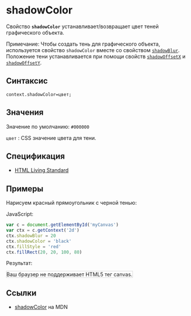 # shadowColor

Свойство **`shadowColor`** устанавливает/возвращает цвет теней графического объекта.

Примечание: Чтобы создать тень для графического объекта, используется свойство `shadowColor` вместе со свойством [`shadowBlur`](shadowblur.md). Положение тени устанавливается при помощи свойств [`shadowOffsetX`](shadowoffsetx.md) и [`shadowOffsetY`](shadowoffsety.md).

## Синтаксис

```
context.shadowColor=цвет;
```

## Значения

Значение по умолчанию: `#000000`

`цвет`
: CSS значение цвета для тени.

## Спецификация

- [HTML Living Standard](https://html.spec.whatwg.org/multipage/canvas.html#dom-context-2d-shadowcolor)

## Примеры

Нарисуем красный прямоугольник с черной тенью:

JavaScript:

```js
var c = document.getElementById('myCanvas')
var ctx = c.getContext('2d')
ctx.shadowBlur = 20
ctx.shadowColor = 'black'
ctx.fillStyle = 'red'
ctx.fillRect(20, 20, 100, 80)
```

Результат:

<canvas id="myCanvas" width="300" height="150" style="border:1px solid #d3d3d3;background:#ffffff;">
Ваш браузер не поддерживает HTML5 тег canvas.
</canvas>
<script>
var c=document.getElementById("myCanvas");
var canvOK=1;
try {c.getContext("2d");}
catch (er) {canvOK=0;}
if (canvOK==1){
var ctx=c.getContext("2d");
ctx.shadowBlur=20;
ctx.shadowColor="black";
ctx.fillStyle="red";
ctx.fillRect(20,20,100,80);
}
</script>

## Ссылки

- [shadowColor](https://developer.mozilla.org/en-US/docs/Web/API/CanvasRenderingContext2D/shadowColor) на MDN

